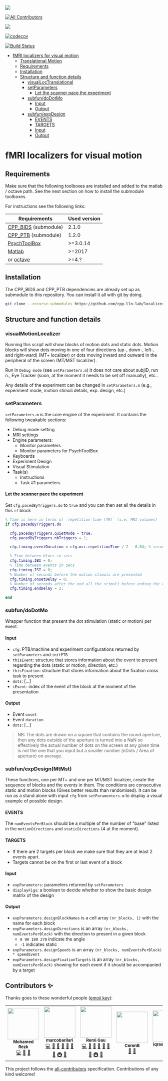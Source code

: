 [![](https://img.shields.io/badge/Octave-CI-blue?logo=Octave&logoColor=white)](https://github.com/cpp-lln-lab/localizer_visual_motion/actions)
<!-- ALL-CONTRIBUTORS-BADGE:START - Do not remove or modify this section -->
[![All Contributors](https://img.shields.io/badge/all_contributors-5-orange.svg?style=flat-square)](#contributors-)
<!-- ALL-CONTRIBUTORS-BADGE:END -->
![](https://github.com/cpp-lln-lab/localizer_visual_motion/workflows/CI/badge.svg)

[![codecov](https://codecov.io/gh/cpp-lln-lab/localizer_visual_motion/branch/master/graph/badge.svg)](https://codecov.io/gh/cpp-lln-lab/localizer_visual_motion)

[![Build Status](https://travis-ci.com/cpp-lln-lab/localizer_visual_motion.svg?branch=master)](https://travis-ci.com/cpp-lln-lab/localizer_visual_motion)

<!-- TOC -->
- [fMRI localizers for visual motion](#fmri-localizers-for-visual-motion)
  - [Translational Motion](#translational-motion)
  - [Requirements](#requirements)
  - [Installation](#installation)
  - [Structure and function details](#structure-and-function-details)
    - [visualLocTranslational](#visualloctranslational)
    - [setParameters](#setparameters)
      - [Let the scanner pace the experiment](#let-the-scanner-pace-the-experiment)
    - [subfun/doDotMo](#subfundodotmo)
      - [Input](#input)
      - [Output](#output)
    - [subfun/expDesign](#subfunexpdesign)
      - [EVENTS](#events)
      - [TARGETS](#targets)
      - [Input](#input-1)
      - [Output](#output-1)
<!-- TOC -->

# fMRI localizers for visual motion

## Requirements

Make sure that the following toolboxes are installed and added to the matlab / octave path. See the next section on how to install the submodule toolboxes.

For instructions see the following links:

| Requirements                                                    | Used version |
| --------------------------------------------------------------- | ------------ |
| [CPP_BIDS](https://github.com/cpp-lln-lab/CPP_BIDS) (submodule) | 2.1.0        |
| [CPP_PTB](https://github.com/cpp-lln-lab/CPP_PTB) (submodule)   | 1.2.0        |
| [PsychToolBox](http://psychtoolbox.org/)                        | >=3.0.14     |
| [Matlab](https://www.mathworks.com/products/matlab.html)        | >=2017       |
| or [octave](https://www.gnu.org/software/octave/)               | >=4.?        |

## Installation

The CPP_BIDS and CPP_PTB dependencies are already set up as submodule to this repository.
You can install it all with git by doing.

```bash
git clone --recurse-submodules https://github.com/cpp-lln-lab/localizer_visual_motion.git
```

## Structure and function details

### visualMotionLocalizer

Running this script will show blocks of motion dots and static dots. Motion blocks will show dots moving in one of four directions (up-, down-, left-, and right-ward) (MT+ localizer) or dots moving inward and outward in the peripheral of the screen (MT/MST localizer).

Run in `Debug mode` (see `setParameters.m`) it does not care about subjID, run n., Eye Tracker (soon, at the moment it needs to be set off manually), etc..

Any details of the experiment can be changed in `setParameters.m` (e.g., experiment mode, motion stimuli details, exp. design, etc.)

### setParameters

`setParameters.m` is the core engine of the experiment. It contains the following tweakable sections:

- Debug mode setting
- MRI settings
- Engine parameters:
  - Monitor parameters
  - Monitor parameters for PsychToolBox
- Keyboards
- Experiment Design
- Visual Stimulation
- Task(s)
  - Instructions
  - Task #1 parameters

#### Let the scanner pace the experiment

Set `cfg.pacedByTriggers.do` to `true` and you can then set all the details in this `if` block

```matlab
% Time is here in terms of `repetition time (TR)` (i.e. MRI volumes)
if cfg.pacedByTriggers.do

  cfg.pacedByTriggers.quietMode = true;
  cfg.pacedByTriggers.nbTriggers = 1;

  cfg.timing.eventDuration = cfg.mri.repetitionTime / 2 - 0.04; % second

  % Time between blocs in secs
  cfg.timing.IBI = 0;
  % Time between events in secs
  cfg.timing.ISI = 0;
  % Number of seconds before the motion stimuli are presented
  cfg.timing.onsetDelay = 0;
  % Number of seconds after the end all the stimuli before ending the run
  cfg.timing.endDelay = 2;

end
```

### subfun/doDotMo

Wrapper function that present the dot stimulation (static or motion) per event.

#### Input

- `cfg`: PTB/machine and experiment configurations returned by `setParameters` and `initPTB`
- `thisEvent`: structure that stores information about the event to present regarding the dots (static or motion, direction, etc.)
- `thisFixation`: structure that stores information about the fixation cross task to present
- `dots`: [...]
- `iEvent`: index of the event of the block at the moment of the presentation

#### Output

- Event `onset`
- Event `duration`
- `dots`: [...]

> NB: The dots are drawn on a square that contains the round aperture, then any dots outside of the aperture is turned into a NaN so effectively the actual number of dots on the screen at any given time is not the one that you input but a smaller number (nDots / Area of aperture) on average.

### subfun/expDesign(MtMst)

These functions, one per MT+ and one per MT/MST localizer, create the sequence of blocks and the events in them. The conditions are consecutive static and motion blocks (Gives better results than randomised). It can be run as a stand alone with input `cfg` from `setParamenters.m` to display a visual example of possible design.

#### EVENTS

The `numEventsPerBlock` should be a multiple of the number of "base" listed in the `motionDirections` and `staticDirections` (4 at the moment).

#### TARGETS

- If there are 2 targets per block we make sure that they are at least 2 events apart.
- Targets cannot be on the first or last event of a block

#### Input

- `expParameters`: parameters returned by `setParameters`
- `displayFigs`: a boolean to decide whether to show the basic design matrix of the design

#### Output

- `expParameters.designBlockNames` is a cell array `(nr_blocks, 1)` with the name for each block
- `expParameters.designDirections` is an array `(nr_blocks, numEventsPerBlock)` with the direction to present in a given block
  - `0 90 180 270` indicate the angle
  - `-1` indicates static
- `expParameters.designSpeeds` is an array `(nr_blocks, numEventsPerBlock) * speedEvent`
- `expParameters.designFixationTargets` is an array `(nr_blocks, numEventsPerBlock)` showing for each event if it should be accompanied by a target

## Contributors ✨

Thanks goes to these wonderful people ([emoji key](https://allcontributors.org/docs/en/emoji-key)):

<!-- ALL-CONTRIBUTORS-LIST:START - Do not remove or modify this section -->
<!-- prettier-ignore-start -->
<!-- markdownlint-disable -->
<table>
  <tr>
    <td align="center"><a href="https://github.com/mohmdrezk"><img src="https://avatars2.githubusercontent.com/u/9597815?v=4?s=100" width="100px;" alt=""/><br /><sub><b>Mohamed Rezk</b></sub></a><br /><a href="https://github.com/cpp-lln-lab/localizer_visual_motion/commits?author=mohmdrezk" title="Code">💻</a> <a href="#design-mohmdrezk" title="Design">🎨</a> <a href="#ideas-mohmdrezk" title="Ideas, Planning, & Feedback">🤔</a></td>
    <td align="center"><a href="https://github.com/marcobarilari"><img src="https://avatars3.githubusercontent.com/u/38101692?v=4?s=100" width="100px;" alt=""/><br /><sub><b>marcobarilari</b></sub></a><br /><a href="https://github.com/cpp-lln-lab/localizer_visual_motion/commits?author=marcobarilari" title="Code">💻</a> <a href="#design-marcobarilari" title="Design">🎨</a> <a href="#ideas-marcobarilari" title="Ideas, Planning, & Feedback">🤔</a> <a href="https://github.com/cpp-lln-lab/localizer_visual_motion/issues?q=author%3Amarcobarilari" title="Bug reports">🐛</a> <a href="#userTesting-marcobarilari" title="User Testing">📓</a> <a href="https://github.com/cpp-lln-lab/localizer_visual_motion/pulls?q=is%3Apr+reviewed-by%3Amarcobarilari" title="Reviewed Pull Requests">👀</a> <a href="#question-marcobarilari" title="Answering Questions">💬</a> <a href="#infra-marcobarilari" title="Infrastructure (Hosting, Build-Tools, etc)">🚇</a> <a href="#maintenance-marcobarilari" title="Maintenance">🚧</a></td>
    <td align="center"><a href="https://remi-gau.github.io/"><img src="https://avatars3.githubusercontent.com/u/6961185?v=4?s=100" width="100px;" alt=""/><br /><sub><b>Remi Gau</b></sub></a><br /><a href="https://github.com/cpp-lln-lab/localizer_visual_motion/commits?author=Remi-Gau" title="Code">💻</a> <a href="#design-Remi-Gau" title="Design">🎨</a> <a href="#ideas-Remi-Gau" title="Ideas, Planning, & Feedback">🤔</a> <a href="https://github.com/cpp-lln-lab/localizer_visual_motion/issues?q=author%3ARemi-Gau" title="Bug reports">🐛</a> <a href="#userTesting-Remi-Gau" title="User Testing">📓</a> <a href="https://github.com/cpp-lln-lab/localizer_visual_motion/pulls?q=is%3Apr+reviewed-by%3ARemi-Gau" title="Reviewed Pull Requests">👀</a> <a href="#question-Remi-Gau" title="Answering Questions">💬</a> <a href="#infra-Remi-Gau" title="Infrastructure (Hosting, Build-Tools, etc)">🚇</a> <a href="#maintenance-Remi-Gau" title="Maintenance">🚧</a></td>
    <td align="center"><a href="https://github.com/CerenB"><img src="https://avatars1.githubusercontent.com/u/10451654?v=4?s=100" width="100px;" alt=""/><br /><sub><b>CerenB</b></sub></a><br /><a href="https://github.com/cpp-lln-lab/localizer_visual_motion/issues?q=author%3ACerenB" title="Bug reports">🐛</a> <a href="#userTesting-CerenB" title="User Testing">📓</a></td>
    <td align="center"><a href="https://github.com/iqrashahzad14"><img src="https://avatars.githubusercontent.com/u/75671348?v=4?s=100" width="100px;" alt=""/><br /><sub><b>iqrashahzad14</b></sub></a><br /><a href="https://github.com/cpp-lln-lab/localizer_visual_motion/commits?author=iqrashahzad14" title="Code">💻</a> <a href="#ideas-iqrashahzad14" title="Ideas, Planning, & Feedback">🤔</a></td>
  </tr>
</table>

<!-- markdownlint-restore -->
<!-- prettier-ignore-end -->

<!-- ALL-CONTRIBUTORS-LIST:END -->

This project follows the [all-contributors](https://github.com/all-contributors/all-contributors) specification. Contributions of any kind welcome!
